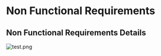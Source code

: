 # Non Functional Requirements

## Non Functional Requirements Details

![test.png](./assets/test.png)